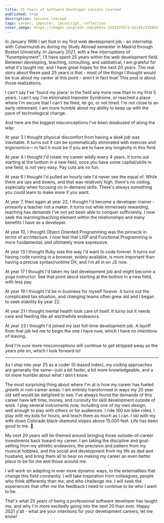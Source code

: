 ```yaml
---
title: 25 Years of Software Developer Lessons Learned
published: true
description: lessons learned
tags: career, imposter, javascript, reflection
cover_image: https://images.unsplash.com/photo-1555597673-b21d5c935865?ixid=MXwxMjA3fDB8MHxwaG90by1wYWdlfHx8fGVufDB8fHw%3D&ixlib=rb-1.2.1&auto=format&fit=crop&w=1952&q=80
---
```


In January 1996 I set foot in my first web development job - an internship with Cybermundi.es during my Study Abroad semester in Madrid through Boston University. In January 2021, with a few interruptions of "funemployment", I'll have spent 25 years within the web development field. Between developing, teaching, consulting, and sabbatical, I am grateful for what it's taught me, and I have great hopes for the next 20 years.
The real story about these past 25 years is that - most of the things I thought would be true about my career at this point - aren't in fact true! This post is about those realizations.

I can't say I've 'found my place' in the field any more now than in my first 5 years. I can't say I've eliminated Imposter Syndrome, or reached a place where I'm secure that I can't be fired, let go, or not hired. I'm not close to an early retirement. I am more humble about my ability to keep up with the pace of technological change.

And here are the biggest misconceptions I've been disabused of along the way:

At year 3 I thought physical discomfort from having a desk job was inevitable. It turns out it can be systematically eliminated with exercise and ergonomics— in fact it must be if you are to have any longevity in this field.

At year 4 I thought I'd rotate my career wildly every 4 years. It turns out starting at the bottom in a new field, once you have some capital/skills in one field, is not very easy. Pay cuts are no fun.

At year 6 I thought I'd pulled an hourly rate I'd never see the equal of. While there are ups and downs, and that was relatively high, there's no ceiling, especially when focusing on in-demand skills. There's always something you could learn to make more if you want.

At year 7, then again at year 22, I thought I'd become a developer-trainer - primarily a teacher not a maker. It turns out while immensely rewarding, teaching has demands I've not yet been able to conquer sufficiently. I now seek the learning/teaching element within the relationships and many benefits I have as a developer.

At year 10, I thought Object Oriented Programming was the pinnacle in terms of architecture. I now feel that LISP and Functional Programming is more fundamental, and ultimately more expressive.

At year 13 I thought Ruby was the way I'd want to code forever. It turns out having code running in a browser, widely available, is more important than having a precise syntax/runtime DX, and I'm all in on JS now.

At year 17 I thought I'd taken my last development job and might become a yoga instructor. See that point about starting at the bottom in a new field, with less pay.

At year 19 I thought I'd be in business for myself forever. It turns out the complicated tax situation, and changing teams often grew old and I began to seek stability by year 22.

At year 21 I thought mental health took care of itself. It turns out it needs care and feeding like all worthwhile endeavors.

At year 23 I thought I'd joined my last full-time development job. A layoff from that job led me to begin the one I have now, which I have no intentions of leaving.

And I'm sure more misconceptions will continue to get stripped away as the years pile on, which I look forward to!

---

As I step into year 25 as a coder (0-based index), my coding approaches are generally the same—just a bit faster, a bit more knowledgeable, and a lot more humble about what I don't know. 

The most surprising thing about where I'm at is how my career has fueled growth in non-career areas. I am entirely transformed in ways my 20 year old self would be delighted to see. I've always found the demands of this career have left time, money, and curiosity for skill development outside of work. I play several instruments now, including one of my own design, well enough to play with others or for audiences. I ride 100 km bike rides. I play with my kids for hours, and teach them as much as I can. I ski with my wife down Colorado black-diamond slopes above 15,000 feet. Life has been good to me. 🙏

My next 20 years will be themed around bringing those outside-of-career investments back toward my career. I am taking the discipline and goal-setting from my athletic endeavors, the precision and pattern from my musical hobbies, and the social and development from my life as dad and husband, and bring them all to bear on making my career an even better place to be for me and those around me.

I will work on adapting in ever more dynamic ways, to the externalities that change this field constantly. I will take inspiration from colleagues, people who think differently than me, and who challenge me. I will seek the experiences that offer me the feedback I need to continue to be who I want to be.

That's what 25 years of being a professional software developer has taught me, and why I'm more excitedly going into the next 20 than ever. Happy 2021 y'all - what are your intentions for your development careers, let me know!

